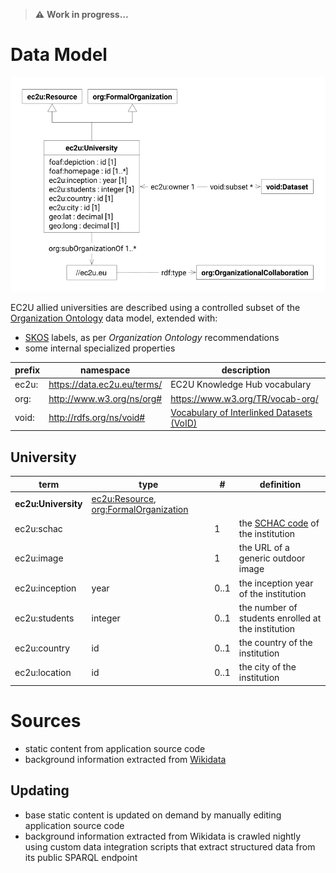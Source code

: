 > **⚠️** **Work in progress…**

# Data Model

![university data model](index/universities.svg#75)

EC2U allied universities are described using a controlled subset of the [Organization Ontology](https://www.w3.org/TR/vocab-org/) data model, extended with:

* [SKOS](https://www.w3.org/TR/skos-primer/#seclabel) labels, as per *Organization Ontology* recommendations
* some internal specialized properties

| prefix | namespace                   | description                                                            |
|--------|-----------------------------|------------------------------------------------------------------------|
| ec2u:  | https://data.ec2u.eu/terms/ | EC2U Knowledge Hub vocabulary                                          |
| org:   | http://www.w3.org/ns/org#   | https://www.w3.org/TR/vocab-org/                                       |
| void:  | http://rdfs.org/ns/void#    | [Vocabulary of Interlinked Datasets (VoID)](http://vocab.deri.ie/void) |

## University

| term                | type                                                                                         | #    | definition                                                                                                |
|---------------------|----------------------------------------------------------------------------------------------|------|-----------------------------------------------------------------------------------------------------------|
| **ec2u:University** | [ec2u:Resource](resources.md#resource), [org:FormalOrganization](agents#formal-organization) |      |                                                                                                           |
| ec2u:schac          |                                                                                              | 1    | the [SCHAC code](https://wiki.uni-foundation.eu/pages/viewpage.action?pageId=12746935) of the institution |
| ec2u:image          |                                                                                              | 1    | the URL of a generic outdoor image                                                                        |
| ec2u:inception      | year                                                                                         | 0..1 | the inception year of the institution                                                                     |
| ec2u:students       | integer                                                                                      | 0..1 | the number of students enrolled at the institution                                                        |
| ec2u:country        | id                                                                                           | 0..1 | the country of the institution                                                                            |
| ec2u:location       | id                                                                                           | 0..1 | the city of the institution                                                                               |

# Sources

* static content from application source code
* background information extracted from [Wikidata](https://www.wikidata.org/)

## Updating

* base static content is updated on demand by manually editing application source code
* background information extracted from Wikidata is crawled nightly using custom data integration scripts that extract structured data from its public SPARQL endpoint

